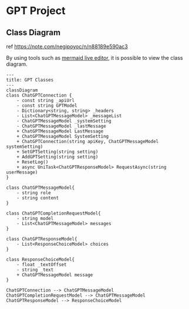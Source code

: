 ﻿# GPT Project

## Class Diagram
ref https://note.com/negipoyoc/n/n88189e590ac3

By using tools such as [mermaid live editor](https://mermaid-js.github.io/mermaid-live-editor/), it is possible to view the class diagram.
```mermaid
---  
title: GPT Classes  
---  
classDiagram
class ChatGPTConnection {
    - const string _apiUrl
    - const string GPTModel
    - Dictionary<string, string> _headers
    - List<ChatGPTMessageModel> _messageList
    - ChatGPTMessageModel _systemSetting
    - ChatGPTMessageModel _lastMessage
    + ChatGPTMessageModel LastMessage
    + ChatGPTMessageModel SystemSetting
    + ChatGPTConnection(string apiKey, ChatGPTMessageModel systemSetting)
    + SetGPTSetting(string setting)
    + AddGPTSetting(string setting)
    + ResetLog()
    + async UniTask<ChatGPTResponseModel> RequestAsync(string userMessage)
}

class ChatGPTMessageModel{
    - string role
    - string content
}

class ChatGPTCompletionRequestModel{
    - string model
    - List<ChatGPTMessageModel> messages
}

class ChatGPTResponseModel{
    - List<ResponseChoiceModel> choices
}

class ResponseChoiceModel{
    - float _textOffset
    - string _text
    + ChatGPTMessageModel message
}

ChatGPTConnection --> ChatGPTMessageModel
ChatGPTCompletionRequestModel --> ChatGPTMessageModel
ChatGPTResponseModel --> ResponseChoiceModel
```